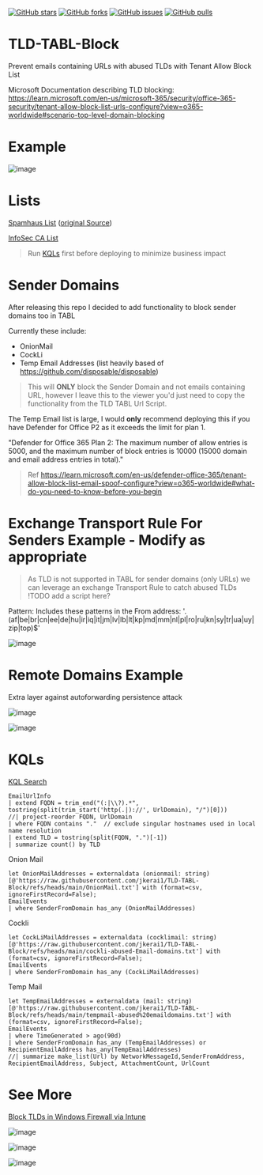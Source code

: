 [![GitHub stars](https://img.shields.io/github/stars/jkerai1/TLD-TABL-Block?style=flat-square)](https://github.com/jkerai1/TLD-TABL-Block/stargazers)
[![GitHub forks](https://img.shields.io/github/forks/jkerai1/TLD-TABL-Block?style=flat-square)](https://github.com/jkerai1/TLD-TABL-Block/network)
[![GitHub issues](https://img.shields.io/github/issues/jkerai1/TLD-TABL-Block?style=flat-square)](https://github.com/jkerai1/TLD-TABL-Block/issues)
[![GitHub pulls](https://img.shields.io/github/issues-pr/jkerai1/TLD-TABL-Block?style=flat-square)](https://github.com/jkerai1/TLD-TABL-Block/pulls)
# TLD-TABL-Block
Prevent emails containing URLs with abused TLDs with Tenant Allow Block List

Microsoft Documentation describing TLD blocking:  
https://learn.microsoft.com/en-us/microsoft-365/security/office-365-security/tenant-allow-block-list-urls-configure?view=o365-worldwide#scenario-top-level-domain-blocking  

# Example  

![image](https://github.com/jkerai1/TLD-TABL-Block/assets/55988027/e1e82995-ff6d-4942-998c-e2b2594efe38)

# Lists  

[Spamhaus List](https://github.com/cyb3rmik3/Hunting-Lists/)  ([original Source](https://www.spamhaus.org/statistics/tlds/)) 

[InfoSec CA List](https://www.info-sec.ca/tld-block.txt)
> Run [KQLs](https://github.com/jkerai1/TLD-TABL-Block?tab=readme-ov-file#kqls) first before deploying to minimize business impact  

# Sender Domains  

After releasing this repo I decided to add functionality to block sender domains too in TABL

Currently these include:
- OnionMail
- CockLi
- Temp Email Addresses (list heavily based of https://github.com/disposable/disposable)

> This will **ONLY** block the Sender Domain and not emails containing URL, however I leave this to the viewer you'd just need to copy the functionality from the TLD TABL Url Script.

The Temp Email list is large, I would **only** recommend deploying this if you have Defender for Office P2 as it exceeds the limit for plan 1.  

"Defender for Office 365 Plan 2: The maximum number of allow entries is 5000, and the maximum number of block entries is 10000 (15000 domain and email address entries in total)."  
> Ref https://learn.microsoft.com/en-us/defender-office-365/tenant-allow-block-list-email-spoof-configure?view=o365-worldwide#what-do-you-need-to-know-before-you-begin

# Exchange Transport Rule For Senders Example - Modify as appropriate
> As TLD is not supported in TABL for sender domains (only URLs) we can leverage an exchange Transport Rule to catch abused TLDs  
!TODO add a script here?

Pattern: Includes these patterns in the From address: '\.(af|be|br|cn|ee|de|hu|ir|iq|it|jm|lv|lb|lt|kp|md|mm|nl|pl|ro|ru|kn|sy|tr|ua|uy|zip|top)$'  

![image](https://github.com/user-attachments/assets/bf41bdc4-70aa-4a5f-bf6d-ca23b405b95c)

# Remote Domains Example  

Extra layer against autoforwarding persistence attack  

![image](https://github.com/user-attachments/assets/89f7d919-0e9d-4543-8f6a-91fdbe866f00)

![image](https://github.com/user-attachments/assets/cc422091-94a8-4d71-a148-502b9871bb91)  

# KQLs  

[KQL Search](https://www.kqlsearch.com/query/Topleveldomains&clmnymyzs00225i4sooju29dz)
```
EmailUrlInfo
| extend FQDN = trim_end("(:|\\?).*", tostring(split(trim_start('http(.|)://', UrlDomain), "/")[0]))
//| project-reorder FQDN, UrlDomain
| where FQDN contains "."  // exclude singular hostnames used in local name resolution
| extend TLD = tostring(split(FQDN, ".")[-1])
| summarize count() by TLD
```
Onion Mail  
```
let OnionMailAddresses = externaldata (onionmail: string) [@'https://raw.githubusercontent.com/jkerai1/TLD-TABL-Block/refs/heads/main/OnionMail.txt'] with (format=csv, ignoreFirstRecord=False);
EmailEvents
| where SenderFromDomain has_any (OnionMailAddresses)
```
Cockli  
```
let CockLiMailAddresses = externaldata (cocklimail: string) [@'https://raw.githubusercontent.com/jkerai1/TLD-TABL-Block/refs/heads/main/cockli-abused-Email-domains.txt'] with (format=csv, ignoreFirstRecord=False);
EmailEvents
| where SenderFromDomain has_any (CockLiMailAddresses)
```
Temp Mail
```
let TempEmailAddresses = externaldata (mail: string) [@'https://raw.githubusercontent.com/jkerai1/TLD-TABL-Block/refs/heads/main/tempmail-abused%20emaildomains.txt'] with (format=csv, ignoreFirstRecord=False);
EmailEvents
| where TimeGenerated > ago(90d)
| where SenderFromDomain has_any (TempEmailAddresses) or RecipientEmailAddress has_any(TempEmailAddresses)
//| summarize make_list(Url) by NetworkMessageId,SenderFromAddress, RecipientEmailAddress, Subject, AttachmentCount, UrlCount
```
# See More

[Block TLDs in Windows Firewall via Intune](https://jeffreyappel.nl/block-gtld-zip-fqdn-domains-with-windows-firewall-and-defender-for-endpoint)  

![image](https://github.com/user-attachments/assets/64251c0a-3048-43ff-80d0-0619fc632ac7)

![image](https://github.com/user-attachments/assets/ab0a4dc5-5dd3-41cc-86f1-45ac81883b94)

![image](https://github.com/user-attachments/assets/f826253f-3eff-47fa-81a4-54239aa52f0c)
